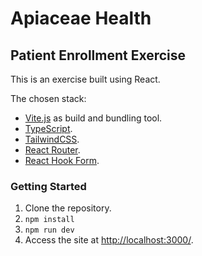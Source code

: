# Apiaceae Health

## Patient Enrollment Exercise

This is an exercise built using React.

The chosen stack:

- [Vite.js](https://vitejs.dev/) as build and bundling tool.
- [TypeScript](https://www.typescriptlang.org/).
- [TailwindCSS](https://tailwindcss.com/).
- [React Router](https://reactrouter.com/).
- [React Hook Form](https://react-hook-form.com/).

### Getting Started

1. Clone the repository.
1. `npm install`
1. `npm run dev`
1. Access the site at [http://localhost:3000/](http://localhost:3000/).
